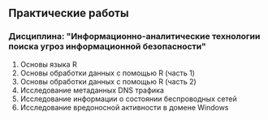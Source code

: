## Практические работы
### Дисциплина: "Информационно-аналитические технологии поиска угроз информационной безопасности"
1. Основы языка R
2. Основы обработки данных с помощью R (часть 1)
3. Основы обработки данных с помощью R (часть 2)
4. Исследование метаданных DNS трафика
5. Исследование информации о состоянии беспроводных сетей
6. Исследование вредоносной активности в домене Windows